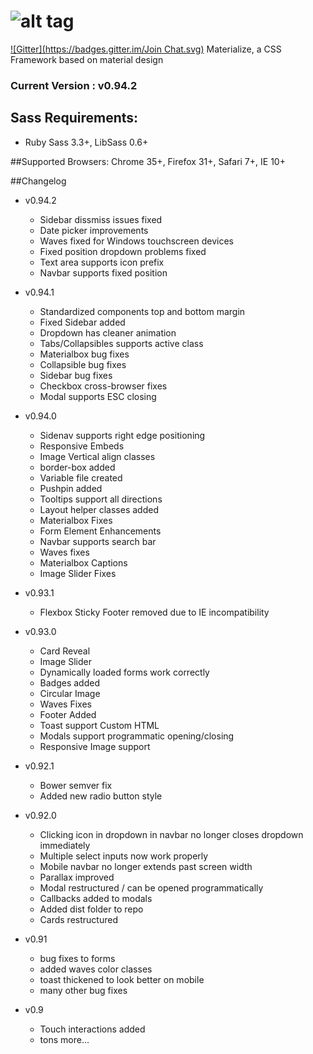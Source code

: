![alt tag](https://raw.github.com/dogfalo/materialize/master/images/materialize.gif)
===========

[![Gitter](https://badges.gitter.im/Join Chat.svg)](https://gitter.im/Dogfalo/materialize?utm_source=badge&utm_medium=badge&utm_campaign=pr-badge&utm_content=badge)
Materialize, a CSS Framework based on material design

### Current Version : v0.94.2

## Sass Requirements:
- Ruby Sass 3.3+, LibSass 0.6+

##Supported Browsers:
Chrome 35+, Firefox 31+, Safari 7+, IE 10+

##Changelog

- v0.94.2
  - Sidebar dissmiss issues fixed
  - Date picker improvements
  - Waves fixed for Windows touchscreen devices
  - Fixed position dropdown problems fixed
  - Text area supports icon prefix
  - Navbar supports fixed position

- v0.94.1
  - Standardized components top and bottom margin
  - Fixed Sidebar added
  - Dropdown has cleaner animation
  - Tabs/Collapsibles supports active class
  - Materialbox bug fixes
  - Collapsible bug fixes
  - Sidebar bug fixes
  - Checkbox cross-browser fixes
  - Modal supports ESC closing

- v0.94.0
  - Sidenav supports right edge positioning
  - Responsive Embeds
  - Image Vertical align classes
  - border-box added
  - Variable file created
  - Pushpin added
  - Tooltips support all directions
  - Layout helper classes added
  - Materialbox Fixes
  - Form Element Enhancements
  - Navbar supports search bar
  - Waves fixes
  - Materialbox Captions
  - Image Slider Fixes

- v0.93.1
  - Flexbox Sticky Footer removed due to IE incompatibility

- v0.93.0
  - Card Reveal
  - Image Slider
  - Dynamically loaded forms work correctly
  - Badges added
  - Circular Image
  - Waves Fixes
  - Footer Added
  - Toast support Custom HTML
  - Modals support programmatic opening/closing
  - Responsive Image support

- v0.92.1
  - Bower semver fix
  - Added new radio button style

- v0.92.0
  - Clicking icon in dropdown in navbar no longer closes dropdown immediately
  - Multiple select inputs now work properly
  - Mobile navbar no longer extends past screen width
  - Parallax improved
  - Modal restructured / can be opened programmatically
  - Callbacks added to modals
  - Added dist folder to repo
  - Cards restructured


- v0.91
  - bug fixes to forms
  - added waves color classes
  - toast thickened to look better on mobile
  - many other bug fixes


- v0.9
  - Touch interactions added
  - tons more...

